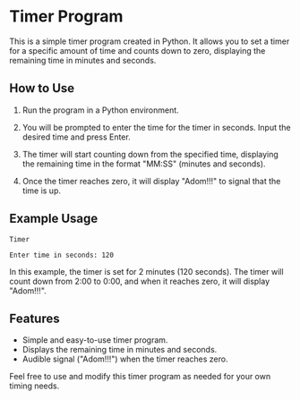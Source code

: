 # Timer Program

This is a simple timer program created in Python. It allows you to set a timer for a specific amount of time and counts down to zero, displaying the remaining time in minutes and seconds.

## How to Use

1. Run the program in a Python environment.

2. You will be prompted to enter the time for the timer in seconds. Input the desired time and press Enter.

3. The timer will start counting down from the specified time, displaying the remaining time in the format "MM:SS" (minutes and seconds).

4. Once the timer reaches zero, it will display "Adom!!!" to signal that the time is up.

## Example Usage

```
Timer

Enter time in seconds: 120
```

In this example, the timer is set for 2 minutes (120 seconds). The timer will count down from 2:00 to 0:00, and when it reaches zero, it will display "Adom!!!".

## Features

- Simple and easy-to-use timer program.
- Displays the remaining time in minutes and seconds.
- Audible signal ("Adom!!!") when the timer reaches zero.

Feel free to use and modify this timer program as needed for your own timing needs.
